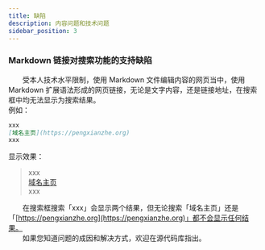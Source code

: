 ```yaml
---
title: 缺陷
description: 内容问题和技术问题
sidebar_position: 3
---
```


### Markdown 链接对搜索功能的支持缺陷

&#8195;&#8195;受本人技术水平限制，使用 Markdown 文件编辑内容的网页当中，使用 Markdown 扩展语法形成的网页链接，无论是文字内容，还是链接地址，在搜索框中均无法显示为搜索结果。  
例如：　　
```markdown title="xxx.md"
xxx  
[域名主页](https://pengxianzhe.org)  
xxx
```
显示效果：  
> xxx  
> [域名主页](https://pengxianzhe.org)  
> xxx  

&#8195;&#8195;在搜索框搜索「xxx」会显示两个结果，但无论搜索「域名主页」还是「[https://pengxianzhe.org](https://pengxianzhe.org)」都不会显示任何结果。  
&#8195;&#8195;如果您知道问题的成因和解决方式，欢迎在源代码库指出。